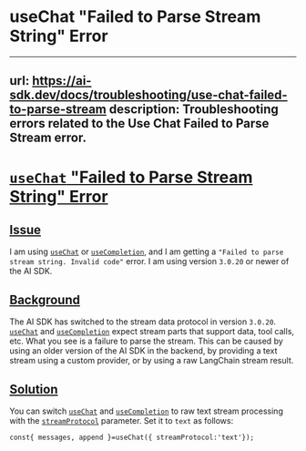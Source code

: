 # useChat "Failed to Parse Stream String" Error


---
url: https://ai-sdk.dev/docs/troubleshooting/use-chat-failed-to-parse-stream
description: Troubleshooting errors related to the Use Chat Failed to Parse Stream error.
---


# [`useChat` "Failed to Parse Stream String" Error](#usechat-failed-to-parse-stream-string-error)



## [Issue](#issue)


I am using [`useChat`](/docs/reference/ai-sdk-ui/use-chat) or [`useCompletion`](/docs/reference/ai-sdk-ui/use-completion), and I am getting a `"Failed to parse stream string. Invalid code"` error. I am using version `3.0.20` or newer of the AI SDK.


## [Background](#background)


The AI SDK has switched to the stream data protocol in version `3.0.20`. [`useChat`](/docs/reference/ai-sdk-ui/use-chat) and [`useCompletion`](/docs/reference/ai-sdk-ui/use-completion) expect stream parts that support data, tool calls, etc. What you see is a failure to parse the stream. This can be caused by using an older version of the AI SDK in the backend, by providing a text stream using a custom provider, or by using a raw LangChain stream result.


## [Solution](#solution)


You can switch [`useChat`](/docs/reference/ai-sdk-ui/use-chat) and [`useCompletion`](/docs/reference/ai-sdk-ui/use-completion) to raw text stream processing with the [`streamProtocol`](/docs/reference/ai-sdk-ui/use-completion#stream-protocol) parameter. Set it to `text` as follows:

```
const{ messages, append }=useChat({ streamProtocol:'text'});
```
